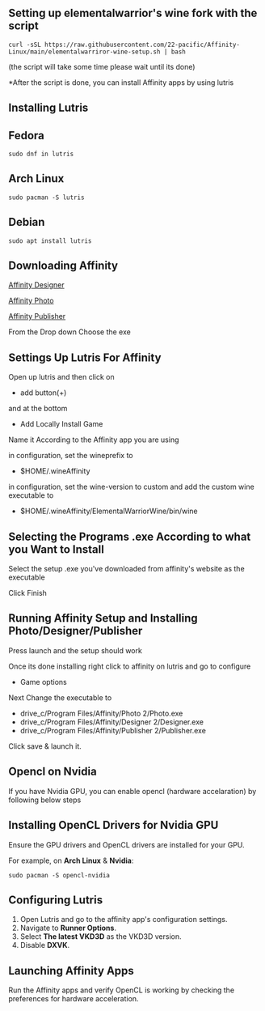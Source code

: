 ## Setting up elementalwarrior's wine fork with the script
```
curl -sSL https://raw.githubusercontent.com/22-pacific/Affinity-Linux/main/elementalwarriror-wine-setup.sh | bash
```
(the script will take some time please wait until its done)

*After the script is done, you can install Affinity apps by using lutris

## Installing Lutris
## Fedora

```
sudo dnf in lutris
```
## Arch Linux

```
sudo pacman -S lutris
```
## Debian

```
sudo apt install lutris
```

## Downloading Affinity

[Affinity Designer](https://store.serif.com/update/windows/designer/2/)

[Affinity Photo](https://store.serif.com/update/windows/photo/2/)

[Affinity Publisher](https://store.serif.com/update/windows/publisher/2/)

From the Drop down Choose the exe

## Settings Up Lutris For Affinity
Open up lutris and then click on

* add button(+)

and at the bottom

* Add Locally Install Game

Name it According to the Affinity app you are using

in configuration, set the wineprefix to
 * $HOME/.wineAffinity

 in configuration, set the wine-version to custom and add the custom wine executable to
 * $HOME/.wineAffinity/ElementalWarriorWine/bin/wine

## Selecting the Programs .exe According to what you Want to Install

 Select the setup .exe you've downloaded from affinity's website as the executable

 Click Finish


## Running Affinity Setup and Installing Photo/Designer/Publisher

 Press launch and the setup should work

 Once its done installing right click to affinity on lutris and go to configure
 * Game options

 Next Change the executable to

 * drive_c/Program Files/Affinity/Photo 2/Photo.exe
 * drive_c/Program Files/Affinity/Designer 2/Designer.exe
 * drive_c/Program Files/Affinity/Publisher 2/Publisher.exe

 Click save & launch it.

## Opencl on Nvidia
If you have Nvidia GPU, you can enable opencl (hardware accelaration) by following below steps

## Installing OpenCL Drivers for Nvidia GPU

Ensure the GPU drivers and OpenCL drivers are installed for your GPU.

For example, on **Arch Linux** & **Nvidia**:
```
sudo pacman -S opencl-nvidia
```

## Configuring Lutris

1. Open Lutris and go to the affinity app's configuration settings.
2. Navigate to **Runner Options**.
3. Select **The latest VKD3D** as the VKD3D version.
4. Disable **DXVK**.

## Launching Affinity Apps

Run the Affinity apps and verify OpenCL is working by checking the preferences for hardware acceleration.
